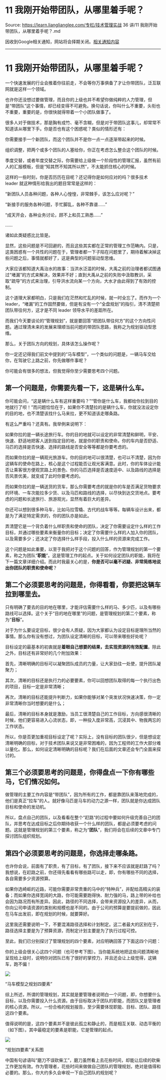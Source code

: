 # 11  我刚开始带团队，从哪里着手呢？ 

Source: https://learn.lianglianglee.com/专栏/技术管理实战 36 讲/11  我刚开始带团队，从哪里着手呢？.md

因收到Google相关通知，网站将会择期关闭。[相关通知内容](https://lumendatabase.org/notices/44265620)

---

# 11 我刚开始带团队，从哪里着手呢？

一个快速发展的行业会推着你往前走，不会等你万事俱备了才让你带团队，泛互联网就是这样一个领域。

也许你还没想过要做管理，而且你的上级也并不希望你做纯粹的人力管理，但是“带团队”这个事情，却已经变得不可避免。换句话说，你叫什么不重要，头衔也不重要，重要的是，你很快就得带着一个小团队做事了。

很多人对于做技术，那是胸有成竹、毫不含糊，但是对于带团队这事儿，却常常不知道该从哪里下手。你是否也有这个困惑呢？类似的情形还有：

你需要接手一个新团队，而这个团队并不是你一点一点逐渐带起来的时候。

组织调整，把两个或多个团队的人塞给你，你正在考虑怎么整合这个团队的时候。

季度交替，或者年度交替之际，你需要给上级做一个阶段性的管理汇报，虽然有前人的汇报模板，但是“知其然不知其所以然”，不太能抓住核心的时候。

这样的一些时刻，你是否历历在目呢？还记得你是如何应对的吗？很多技术 leader 就这种情形给我出的题目常常是这样的：

“新团队人员各种问题，各种人心惶惶，非常棘手，该怎么应对呢？”

“新接手的服务各种问题，手忙脚乱，各种不靠谱……”

“成天开会，各种业务讨论，顾不上和员工熟悉……”

……

诸如此类疑惑比比皆是。

显然，这些问题是不可回避的，而且这些其实都在正常的管理工作范畴内。只是，这类困惑有一个共性的问题在于，管理者都一下子陷在问题里了，期待着解决掉这些问题之后，事情就都好了，这是典型的问题驱动型思维。

大家应该都知道大禹治水的故事：当洪水泛滥的时候，大禹之前的治理者都试图通过“堵漏”的方式来解决，效果并不好；直到大禹从之前的失败中汲取教训，采取“疏导”的方式来治理，引导洪水流向某一个方向，大水才由此得到了有效的控制。

这个道理大家都明白，只是我们在茫然和忙乱的时候，就一时全忘了。而作为一个 leader，“堵漏”的工作固然要做，但是有没有一个“全盘规划”的指引，清不清楚把团队带往何方，这才是不同 leader 领导水平的差距所在。

而我们今天要谈论的“管理规划”，就是要回答“把团队带往何方”的这个方向性问题。通过理清未来的发展来理顺当前问题的带团队思路，我称之为规划驱动型思维。

那么，关于团队方向的规划，具体该怎么操作呢？

你一定还记得我们前文中提到的“马车模型”，一个类似的问题是，一辆马车交给你，在驾驶它上路之前，你先做哪件事呢？

你可能会有很多的想法，但我觉得你至少需要思考四个问题。

## 第一个问题是，你需要先看一下，这是辆什么车。

你可能会问，“这是辆什么车有这样重要吗？”“管你是什么车，我都给你拉到目的地就行了呗！”而问题恰恰在于，如果你不清楚拉的是辆什么车，你就没法设定你的目的地，也不清楚该找什么马来拉，更不知道该走哪条路。

有这么严重吗？还真有。我举例来说明下：

如果你拉的是一辆长途旅行车。你的目的地就可以设定的非常清楚和鲜明，平安、快速、舒适地把客人送到指定目的地，就是你的职责和使命。你的车内是否舒适、马匹的选择是否快速、选择的路线是否安全等等都是你要考虑的。

而如果你拉的是一辆观光旅游车。你的目的地可以很清楚，也可以不清楚，因为你这辆车的使命在路上，核心是这个过程能否让观光客满意。此时，你的车体设计能否让乘客很方便观赏路上的景色、你的马匹选择是否速度适中、以及路线的选择是否风景优美，就变成了此时你要考虑的。

而如果你拉的是一辆送货的货车，那么你需要考虑的就是你的车是否满足货物要求的环境、一车次能拉多少货、以及马匹和路线的选择，以尽快到达交货地点。要考虑的问题和长途旅行、旅游观光，显然有着巨大的差异。

你还可以想到很多种马车，比如马拉雪橇、古代的战车等等。每辆车设计出来，都是为了满足特定需求的，你的团队亦是如此。

弄清楚它是一个背负着什么样职责和使命的团队，决定了你需要设定什么样的工作目标，并通过哪些要素来衡量你的目标；决定了你需要什么样的人加入你的团队，以及需要多少；还决定了你选择什么样手段，投入什么样的资源来完成工作。

这个问题是如此重要，以至于我把对于这个问题的回答，作为管理规划的第一个要素，称之为团队“**职能**”。这是管理工作的起点。关于如何设定团队的职能，我将在下一篇文章详细介绍。而此时我最关心的是，**你是否可以毫不迟疑、非常简练地说出你团队的职责和使命呢**？

## 第二个必须要思考的问题是，你得看看，你要把这辆车拉到哪里去。

只有明确了要去的目的地在哪里，才能评估需要什么样的马、多少匹，以及有哪些路线可以选择。这个关于“目的地在哪里”的问题，是管理规划的第二个要素，称为“**目标**”。

对于为什么要设定目标，很少会有人质疑，因为大家都认为设定目标是理所当然的事情。那么你有没有想过，为团队设定清晰的目标，可以带来哪些好处呢？

目标设定的最基本的初衷就是**着眼自己想要的结果，去实现资源的有效配置**。除此之外，目标还有非常好的几个附加效果：

首先，清晰明确的目标可以凝聚团队成员的力量，让大家劲往一处使，提升团队凝聚力；

其次，清晰的目标还是执行力的必要要素，你可以回想团队取得的每一个执行出色的项目，目标一定是非常清晰；

再次，清晰的目标还能提升判断力，如果你能够对某个突发状况快速决策，你一定非常清晰你当时想要的是什么；

最后，清晰的目标本身就是激励，当员工很清楚自己的工作目标，方向感很清晰的时候，他们更容易进入心流状态，即，一种投入度非常高，沉浸其中、物我两忘的工作状态。

所以，你是否更加重视目标设定了呢？实际上，没有目标的团队很少，但是想设定清晰明确的目标，对于技术团队来说又是非常困难的，因为工程师的工作大部分难以量化。那么，如何设定清晰明确的目标呢？我们在后面的文章还会专门全面来探讨的。

## 第三个必须要思考的问题是，你得盘点一下你有哪些马，它们情况如何。

做管理的主要工作内容是“带团队”，因为所有的工作，都是靠团队来落地完成的，他们是真正“拉车”的人。就好像马匹是马车的动力之源一样，团队就是你达成团队目标和使命的发动机。

所以，盘点自己的团队，以及看看在整个“赶路“的过程中要如何升级完善自己的团队，并思考在达成目标之后你期待收获一个什么样的团队，都是必须要考虑的问题。这就是管理规划的第三个要素，称之为“**团队**”，我们将会在后续的文章中专门探讨团队组织规划。

## 第四个必须要思考的问题是，你选择走哪条路。

也许你会说，前面有了职责，有了目标，有了团队，接下来不应该就是赶路了吗？我想说，在赶路之前，你还得先看看有哪些路可以走，即，你有哪些不同的选择，各自需要多少资源预算。

如果你选崎岖的近路，可能你需要非常贵重的马中的“特种兵”，并配给高精尖的装备；而如果你选择宽阔的大路，你可能需要跑得快、耐力强的马，路上带的补给也会因为路况而有所差异。因此，路径的不同选择，会带来资源投入的差异，从而，你向公司申请资源的类别和规模也是不同的。由于公司的预算是要提前做的，因此在马车出发前，即在规划的时候，就要算好。

这里我还需要说明一下，不要混淆路径选择和计划制定。这二者最大的区别在于，路径选择主要是为了预算资源，而制定计划主要是为了执行过程可控。

至此，我们已分别探讨了管理规划的四个要素，对应明确回答了下面这四个问题：

你的上级会很关心这四个问题（也可参考下图）。当你能系统地把这些问题清晰地呈现给上级时，说明你对团队已有了很好的掌控力，并且还会让上级觉得，这辆车，跑不偏！

![](assets/9c0aa22b3c1e49ed55bb5ce74ffd4c72-20221009224406-hk7itg4.jpg)

“马车模型之规划四要素”

综上所述，所谓的管理规划，其实就是要管理者说明白一个问题，即，你想要什么目标，以及你需要投入什么资源。由于目标取决于团队的职能，而团队又是管理者的核心资源。所以，一份合格的规划报告，至少需要体现职能、目标、团队、路径这四个要素。

值得说明的是，这四个要素并不是彼此孤立和静止的，而是相互关联、动态平衡的（如下图）。其中最稳定的要素是职能，它是管理的起点。

![](assets/9857429561b5489bd9e9a9fbe3046a60-20221009224406-3w9zhur.png)

“规划四要素”关系图

中国有句谚语叫“磨刀不误砍柴工”，磨刀虽然看上去花些时间，却能让后续的砍柴工作更加有效。作为管理者，花些时间来做做自己团队的管理规划，绝对是值得和必要的。那么，你大约多久会审视一下自己团队的规划呢？